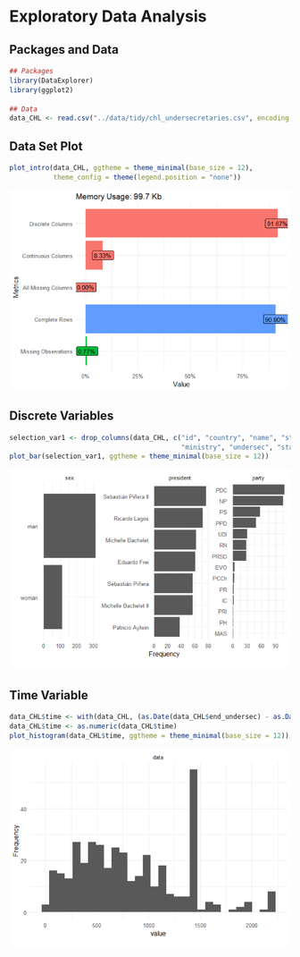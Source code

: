 Exploratory Data Analysis
================

## Packages and Data

``` r
## Packages
library(DataExplorer)
library(ggplot2)

## Data
data_CHL <- read.csv("../data/tidy/chl_undersecretaries.csv", encoding = "UTF-8")
```

## Data Set Plot

``` r
plot_intro(data_CHL, ggtheme = theme_minimal(base_size = 12),
           theme_config = theme(legend.position = "none")) 
```

![](eda_undersecretaries_files/figure-gfm/plot1-1.png)<!-- -->

## Discrete Variables

``` r
selection_var1 <- drop_columns(data_CHL, c("id", "country", "name", "start_president", "end_president",
                                           "ministry", "undersec", "start_undersec", "end_undersec"))
plot_bar(selection_var1, ggtheme = theme_minimal(base_size = 12))
```

![](eda_undersecretaries_files/figure-gfm/plot2-1.png)<!-- -->

## Time Variable

``` r
data_CHL$time <- with(data_CHL, (as.Date(data_CHL$end_undersec) - as.Date(data_CHL$start_undersec)))
data_CHL$time <- as.numeric(data_CHL$time)
plot_histogram(data_CHL$time, ggtheme = theme_minimal(base_size = 12))
```

![](eda_undersecretaries_files/figure-gfm/plot3-1.png)<!-- -->
